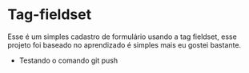 # Tag-fieldset
Esse é um simples cadastro de formulário usando a tag fieldset, esse projeto foi baseado no aprendizado é simples mais eu gostei bastante.

* Testando o comando git push
